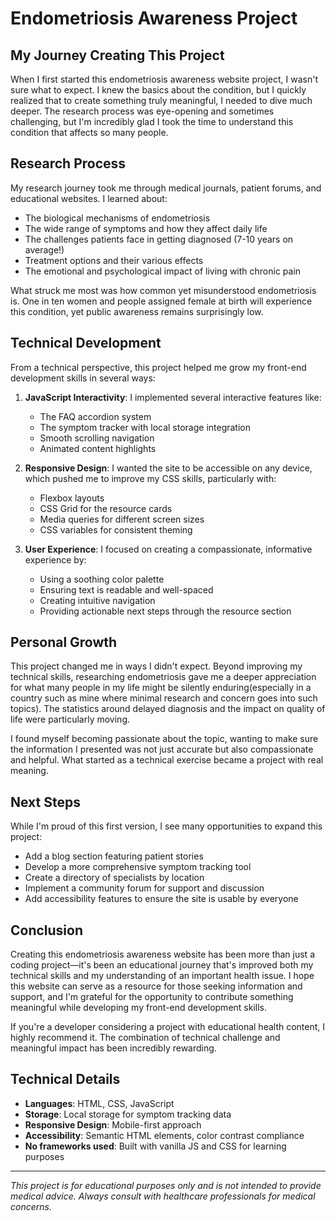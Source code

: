 # Endometriosis Awareness Project

## My Journey Creating This Project

When I first started this endometriosis awareness website project, I wasn't sure what to expect. I knew the basics about the condition, but I quickly realized that to create something truly meaningful, I needed to dive much deeper. The research process was eye-opening and sometimes challenging, but I'm incredibly glad I took the time to understand this condition that affects so many people.

## Research Process

My research journey took me through medical journals, patient forums, and educational websites. I learned about:

- The biological mechanisms of endometriosis
- The wide range of symptoms and how they affect daily life
- The challenges patients face in getting diagnosed (7-10 years on average!)
- Treatment options and their various effects
- The emotional and psychological impact of living with chronic pain

What struck me most was how common yet misunderstood endometriosis is. One in ten women and people assigned female at birth will experience this condition, yet public awareness remains surprisingly low.

## Technical Development

From a technical perspective, this project helped me grow my front-end development skills in several ways:

1. **JavaScript Interactivity**: I implemented several interactive features like:
   - The FAQ accordion system
   - The symptom tracker with local storage integration
   - Smooth scrolling navigation
   - Animated content highlights

2. **Responsive Design**: I wanted the site to be accessible on any device, which pushed me to improve my CSS skills, particularly with:
   - Flexbox layouts
   - CSS Grid for the resource cards
   - Media queries for different screen sizes
   - CSS variables for consistent theming

3. **User Experience**: I focused on creating a compassionate, informative experience by:
   - Using a soothing color palette
   - Ensuring text is readable and well-spaced
   - Creating intuitive navigation
   - Providing actionable next steps through the resource section

## Personal Growth

This project changed me in ways I didn't expect. Beyond improving my technical skills, researching endometriosis gave me a deeper appreciation for what many people in my life might be silently enduring(especially in a country such as mine where minimal research and concern goes into such topics). The statistics around delayed diagnosis and the impact on quality of life were particularly moving.

I found myself becoming passionate about the topic, wanting to make sure the information I presented was not just accurate but also compassionate and helpful. What started as a technical exercise became a project with real meaning.

## Next Steps

While I'm proud of this first version, I see many opportunities to expand this project:

- Add a blog section featuring patient stories
- Develop a more comprehensive symptom tracking tool
- Create a directory of specialists by location
- Implement a community forum for support and discussion
- Add accessibility features to ensure the site is usable by everyone

## Conclusion

Creating this endometriosis awareness website has been more than just a coding project—it's been an educational journey that's improved both my technical skills and my understanding of an important health issue. I hope this website can serve as a resource for those seeking information and support, and I'm grateful for the opportunity to contribute something meaningful while developing my front-end development skills.

If you're a developer considering a project with educational health content, I highly recommend it. The combination of technical challenge and meaningful impact has been incredibly rewarding.

## Technical Details

- **Languages**: HTML, CSS, JavaScript
- **Storage**: Local storage for symptom tracking data
- **Responsive Design**: Mobile-first approach
- **Accessibility**: Semantic HTML elements, color contrast compliance
- **No frameworks used**: Built with vanilla JS and CSS for learning purposes

---

*This project is for educational purposes only and is not intended to provide medical advice. Always consult with healthcare professionals for medical concerns.*
